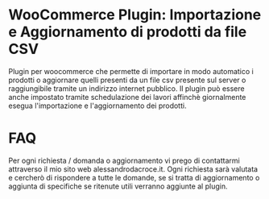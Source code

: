 # WooCommerce Plugin: Importazione e Aggiornamento di prodotti da file CSV
Plugin per woocommerce che permette di importare in modo automatico i prodotti o aggiornare quelli presenti da un file csv presente sul server o raggiungibile tramite un indirizzo internet pubblico. Il plugin può essere anche impostato tramite schedulazione dei lavori affinchè giornalmente esegua l'importazione e l'aggiornamento dei prodotti.

# FAQ
Per ogni richiesta / domanda o aggiornamento vi prego di contattarmi attraverso il mio sito web alessandrodacroce.it.
Ogni richiesta sarà valutata e cercherò di rispondere a tutte le domande, se si tratta di aggiornamento o aggiunta di specifiche se ritenute utili verranno aggiunte al plugin.

